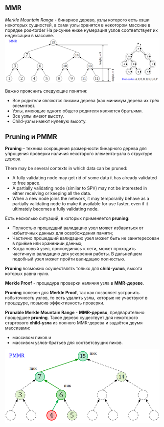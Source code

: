 ## MMR
*Merkle Mountain Range* - бинарное дерево, узлы которого есть хэши некоторых сущностей, а сами узлы хранятся в некотором массиве в порядке pos-torder
На рисунке ниже нумерация узлов соответствует их индексации в массиве.
![](https://github.com/sergorl/docs/blob/master/mmr.png)

Важно прояснить следующие понятия:
* Все родители являются пиками дерева (как минимум дерева их трёх элемнтов).
* Узлы, имеющие одного общего родителя являются братьями.
* Все узлы имеют высоту.
* Child-узлы имеют нулевую высоту.

## Pruning и PMMR
**Pruning** – техника сокращения размерности бинарного дерева для упрощения проверки наличия некоторого элемента-узла в структуре дерева.

There may be several contexts in which data can be pruned:
* A fully validating node may get rid of some data it has already validated to
free space.
* A partially validating node (similar to SPV) may not be interested in either
receiving or keeping all the data.
* When a new node joins the network, it may temporarily behave as a partially
validating node to make it available for use faster, even if it ultimately becomes
a fully validating node.

Есть несколько ситуаций, в которых применяется **pruning**:
* Полностью прошедший валидацию узел может избавиться от избыточных данных для освобождения памяти;
* Частично прошедший валидацию узел может быть не заинтересован в приёме или хранениии данных;
* Когда новый узел, присоединясь к сети, может проходить частичную валидацию для ускорения работы. В дальнейшем подобный узел может  пройти валидацию полностью.

**Pruning** возможно осуществлять только для **сhild-узлов**, высота которых равна нулю.

**Merkle Proof** - процедура проверки наличия узла в **MMR-дереве**.

**Pruning** полезен для **Merkle Proof**, так как позволяет устранить избыточность узлов, то есть удалить узлы, которые не участвуют в процедуре, повысив эффективность проверки. 

**Prunable Merkle Mountain Range** - **MMR-дерево**, предварительно прошедшее **pruning**. Такое дерево существует для некоторого стартового **child-узла** из полного MMR-дерева и задаётся двумя массивами:
* массивом пиков и
* массивом узлов-братьев для соответсвущих пиков.

![](https://github.com/sergorl/docs/blob/master/pmmr.png)

